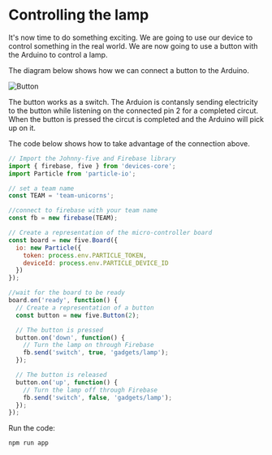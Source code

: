 # Controlling the lamp

It's now time to do something exciting. We are going to use our device to control something in the real world.
We are now going to use a button with the Arduino to control a lamp.

The diagram below shows how we can connect a button to the Arduino.

![Button](http://johnny-five.io/img/breadboard/button.png)

The button works as a switch. The Arduion is contansly sending electricity to the button while listening on the connected pin 2 for a completed circut. When the button is pressed the circut is completed and the Arduino will pick up on it.


The code below shows how to take advantage of the connection above.

```js
// Import the Johnny-five and Firebase library
import { firebase, five } from 'devices-core';
import Particle from 'particle-io';

// set a team name
const TEAM = 'team-unicorns';

//connect to firebase with your team name
const fb = new firebase(TEAM);

// Create a representation of the micro-controller board
const board = new five.Board({
  io: new Particle({
    token: process.env.PARTICLE_TOKEN,
    deviceId: process.env.PARTICLE_DEVICE_ID
  })
});

//wait for the board to be ready
board.on('ready', function() {
  // Create a representation of a button
  const button = new five.Button(2);

  // The button is pressed
  button.on('down', function() {
    // Turn the lamp on through Firebase
    fb.send('switch', true, 'gadgets/lamp');
  });

  // The button is released
  button.on('up', function() {
    // Turn the lamp off through Firebase
    fb.send('switch', false, 'gadgets/lamp');
  });
});
```


Run the code:

```sh
npm run app
```
